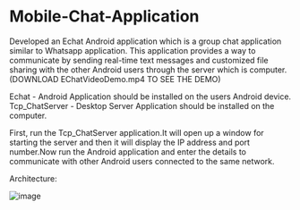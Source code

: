 # Mobile-Chat-Application

Developed an Echat Android application which is a group chat application similar to Whatsapp application. This application provides a way to communicate by sending real-time text messages and customized file sharing with the other Android users through the server which is computer. (DOWNLOAD EChatVideoDemo.mp4 TO SEE THE DEMO)

Echat - Android Application should be installed on the users Android device.
Tcp_ChatServer - Desktop Server Application should be installed on the computer.

First, run the Tcp_ChatServer application.It will open up a window for starting the server and then it will display the IP address and port number.Now run the Android application and enter the details to communicate with other Android users connected to the same network. 

Architecture:


![image](https://cloud.githubusercontent.com/assets/9206271/15339659/1815818e-1c4b-11e6-8fa8-ce6c7e252eca.png)
